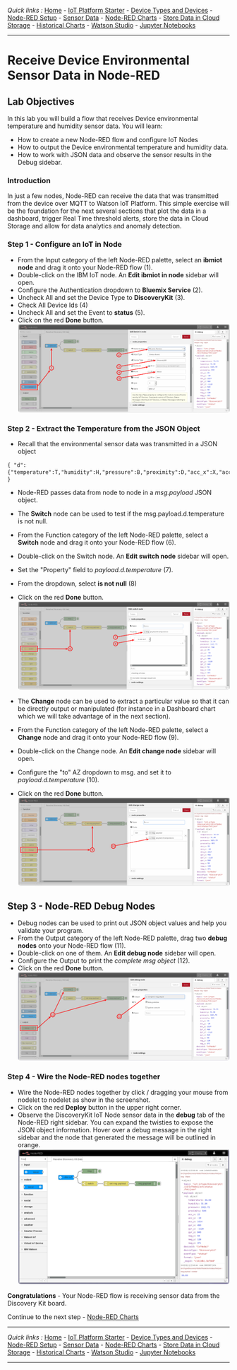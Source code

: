 *Quick links :*
[Home](README.md) - [IoT Platform Starter](CREATEIOTP.md) - [Device Types and Devices](DISCOVERYDEVICE.md) - [Node-RED Setup](NODERED.md) - [Sensor Data](DISCOVERYIOTDATA.md) - [Node-RED Charts](DASHBOARD.md) - [Store Data in Cloud Storage](CLOUDANT.md) - [Historical Charts](HISTORY.md) - [Watson Studio](STUDIO.md) - [Jupyter Notebooks](JUPYTER.md)
***

# Receive Device Environmental Sensor Data in Node-RED

## Lab Objectives

In this lab you will build a flow that receives Device environmental temperature and humidity sensor data.  You will learn:

- How to create a new Node-RED flow and configure IoT Nodes
- How to output the Device environmental temperature and humidity data.
- How to work with JSON data and observe the sensor results in the Debug sidebar.

### Introduction

In just a few nodes, Node-RED can receive the data that was transmitted from the device over MQTT to Watson IoT Platform.  This simple exercise will be the foundation for the next several sections that plot the data in a dashboard, trigger Real Time threshold alerts, store the data in Cloud Storage and allow for data analytics and anomaly detection.

### Step 1 - Configure an IoT in Node

- From the Input category of the left Node-RED palette, select an **ibmiot node** and drag it onto your Node-RED flow (1).
- Double-click on the IBM IoT node. An **Edit ibmiot in node** sidebar will open.
- Configure the Authentication dropdown to **Bluemix Service** (2).
- Uncheck All and set the Device Type to **DiscoveryKit** (3).
- Check All Device Ids (4)
- Uncheck All and set the Event to **status** (5).
- Click on the red **Done** button.
 ![Receive DiscoveryKit Data](screenshots/DiscoveryKit-ReceiveData-IoTnode.png)

### Step 2 - Extract the Temperature from the JSON Object

- Recall that the environmental sensor data was transmitted in a JSON object

 ```
 { "d": {"temperature":T,"humidity":H,"pressure":B,"proximity":D,"acc_x":X,"acc_y":Y,"acc_z":Z,"gyr_x":X,"gyr_y":Y,"gyr_z":Z,"mag_x":X,"mag_y":Y,"mag_z":Z} }
 ```

- Node-RED passes data from node to node in a *msg.payload* JSON object.
- The **Switch** node can be used to test if the msg.payload.d.temperature is not null.
- From the Function category of the left Node-RED palette, select a **Switch** node and drag it onto your Node-RED flow (6).
- Double-click on the Switch node. An **Edit switch node** sidebar will open.
- Set the "Property" field to *payload.d.temperature* (7).
- From the dropdown, select **is not null** (8)
- Click on the red **Done** button.
 ![Receive DiscoveryKit Data](screenshots/DiscoveryKit-ReceiveData-Switchnode.png)

- The **Change** node can be used to extract a particular value so that it can be directly output or manipulated (for instance in a Dashboard chart which we will take advantage of in the next section).
- From the Function category of the left Node-RED palette, select a **Change** node and drag it onto your Node-RED flow (9).
- Double-click on the Change node. An **Edit change node** sidebar will open.
- Configure the "to" AZ dropdown to msg. and set it to *payload.d.temperature* (10).
- Click on the red **Done** button.
 ![Receive DiscoveryKit Data](screenshots/DiscoveryKit-ReceiveData-Changenode.png)

## Step 3 - Node-RED Debug Nodes

- Debug nodes can be used to print out JSON object values and help you validate your program.
- From the Output category of the left Node-RED palette, drag two **debug nodes** onto your Node-RED flow (11).
- Double-click on one of them. An **Edit debug node** sidebar will open.
- Configure the Output to print the *complete msg object* (12).
- Click on the red **Done** button.
 ![Receive DiscoveryKit Data](screenshots/DiscoveryKit-ReceiveData-Debugnode.png)

### Step 4 - Wire the Node-RED nodes together

- Wire the Node-RED nodes together by click / dragging your mouse from nodelet to nodelet as show in the screenshot.
- Click on the red **Deploy** button in the upper right corner.
- Observe the DiscoveryKit IoT Node sensor data in the **debug** tab of the Node-RED right sidebar.  You can expand the twisties to expose the JSON object information. Hover over a debug message in the right sidebar and the node that generated the message will be outlined in orange.
  ![Receive DiscoveryKit Data](screenshots/DiscoveryKit-ReceiveData-Deploy.png)

**Congratulations** - Your Node-RED flow is receiving sensor data from the Discovery Kit board.

Continue to the next step - [Node-RED Charts](DASHBOARD.md)
***
*Quick links :*
[Home](README.md) - [IoT Platform Starter](CREATEIOTP.md) - [Device Types and Devices](DISCOVERYDEVICE.md) - [Node-RED Setup](NODERED.md) - [Sensor Data](DISCOVERYIOTDATA.md) - [Node-RED Charts](DASHBOARD.md) - [Store Data in Cloud Storage](CLOUDANT.md) - [Historical Charts](HISTORY.md) - [Watson Studio](STUDIO.md) - [Jupyter Notebooks](JUPYTER.md)
***
